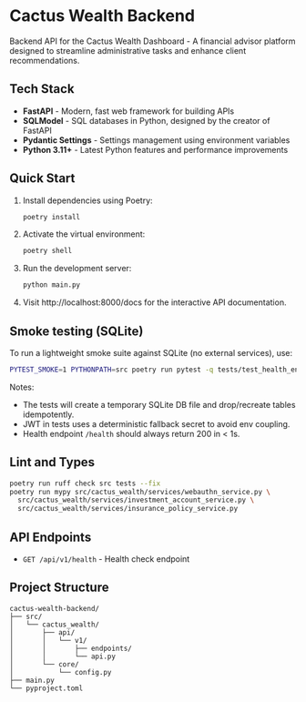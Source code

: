# Cactus Wealth Backend

Backend API for the Cactus Wealth Dashboard - A financial advisor platform designed to streamline administrative tasks and enhance client recommendations.

## Tech Stack

- **FastAPI** - Modern, fast web framework for building APIs
- **SQLModel** - SQL databases in Python, designed by the creator of FastAPI
- **Pydantic Settings** - Settings management using environment variables
- **Python 3.11+** - Latest Python features and performance improvements

## Quick Start

1. Install dependencies using Poetry:
   ```bash
   poetry install
   ```

2. Activate the virtual environment:
   ```bash
   poetry shell
   ```

3. Run the development server:
   ```bash
   python main.py
   ```

4. Visit http://localhost:8000/docs for the interactive API documentation.

## Smoke testing (SQLite)

To run a lightweight smoke suite against SQLite (no external services), use:

```bash
PYTEST_SMOKE=1 PYTHONPATH=src poetry run pytest -q tests/test_health_endpoint.py tests/test_passkeys.py
```

Notes:
- The tests will create a temporary SQLite DB file and drop/recreate tables idempotently.
- JWT in tests uses a deterministic fallback secret to avoid env coupling.
- Health endpoint `/health` should always return 200 in < 1s.

## Lint and Types

```bash
poetry run ruff check src tests --fix
poetry run mypy src/cactus_wealth/services/webauthn_service.py \
  src/cactus_wealth/services/investment_account_service.py \
  src/cactus_wealth/services/insurance_policy_service.py
```

## API Endpoints

- `GET /api/v1/health` - Health check endpoint

## Project Structure

```
cactus-wealth-backend/
├── src/
│   └── cactus_wealth/
│       ├── api/
│       │   └── v1/
│       │       ├── endpoints/
│       │       └── api.py
│       └── core/
│           └── config.py
├── main.py
└── pyproject.toml
``` 